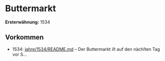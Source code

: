 # Buttermarkt

**Ersterwähnung:** 1534

## Vorkommen
- 1534: [jahre/1534/README.md](../jahre/1534/README.md) – Der Buttermarkt iſt auf den nächſten Tag vor S...
